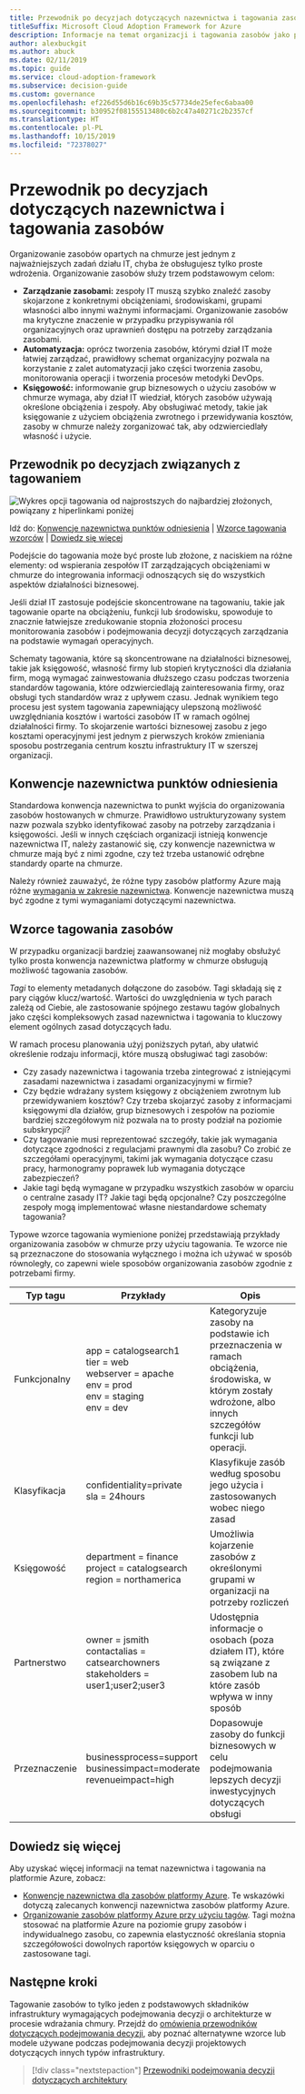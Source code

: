 ```yaml
---
title: Przewodnik po decyzjach dotyczących nazewnictwa i tagowania zasobów
titleSuffix: Microsoft Cloud Adoption Framework for Azure
description: Informacje na temat organizacji i tagowania zasobów jako podstawowej usługi podczas operacji migracji na platformę Azure.
author: alexbuckgit
ms.author: abuck
ms.date: 02/11/2019
ms.topic: guide
ms.service: cloud-adoption-framework
ms.subservice: decision-guide
ms.custom: governance
ms.openlocfilehash: ef226d55d6b16c69b35c57734de25efec6abaa00
ms.sourcegitcommit: b30952f08155513480c6b2c47a40271c2b2357cf
ms.translationtype: HT
ms.contentlocale: pl-PL
ms.lasthandoff: 10/15/2019
ms.locfileid: "72378027"
---
```

# <a name="resource-naming-and-tagging-decision-guide"></a>Przewodnik po decyzjach dotyczących nazewnictwa i tagowania zasobów

Organizowanie zasobów opartych na chmurze jest jednym z najważniejszych zadań działu IT, chyba że obsługujesz tylko proste wdrożenia. Organizowanie zasobów służy trzem podstawowym celom:

- **Zarządzanie zasobami:** zespoły IT muszą szybko znaleźć zasoby skojarzone z konkretnymi obciążeniami, środowiskami, grupami własności albo innymi ważnymi informacjami. Organizowanie zasobów ma krytyczne znaczenie w przypadku przypisywania ról organizacyjnych oraz uprawnień dostępu na potrzeby zarządzania zasobami.
- **Automatyzacja:** oprócz tworzenia zasobów, którymi dział IT może łatwiej zarządzać, prawidłowy schemat organizacyjny pozwala na korzystanie z zalet automatyzacji jako części tworzenia zasobu, monitorowania operacji i tworzenia procesów metodyki DevOps.
- **Księgowość:** informowanie grup biznesowych o użyciu zasobów w chmurze wymaga, aby dział IT wiedział, których zasobów używają określone obciążenia i zespoły. Aby obsługiwać metody, takie jak księgowanie z użyciem obciążenia zwrotnego i przewidywania kosztów, zasoby w chmurze należy zorganizować tak, aby odzwierciedlały własność i użycie.

## <a name="tagging-decision-guide"></a>Przewodnik po decyzjach związanych z tagowaniem

![Wykres opcji tagowania od najprostszych do najbardziej złożonych, powiązany z hiperlinkami poniżej](../../_images/decision-guides/decision-guide-resource-tagging.png)

Idź do: [Konwencje nazewnictwa punktów odniesienia](#baseline-naming-conventions) | [Wzorce tagowania wzorców](#resource-tagging-patterns) | [Dowiedz się więcej](#learn-more)

Podejście do tagowania może być proste lub złożone, z naciskiem na różne elementy: od wspierania zespołów IT zarządzających obciążeniami w chmurze do integrowania informacji odnoszących się do wszystkich aspektów działalności biznesowej.

Jeśli dział IT zastosuje podejście skoncentrowane na tagowaniu, takie jak tagowanie oparte na obciążeniu, funkcji lub środowisku, spowoduje to znacznie łatwiejsze zredukowanie stopnia złożoności procesu monitorowania zasobów i podejmowania decyzji dotyczących zarządzania na podstawie wymagań operacyjnych.

Schematy tagowania, które są skoncentrowane na działalności biznesowej, takie jak księgowość, własność firmy lub stopień krytyczności dla działania firm, mogą wymagać zainwestowania dłuższego czasu podczas tworzenia standardów tagowania, które odzwierciedlają zainteresowania firmy, oraz obsługi tych standardów wraz z upływem czasu. Jednak wynikiem tego procesu jest system tagowania zapewniający ulepszoną możliwość uwzględniania kosztów i wartości zasobów IT w ramach ogólnej działalności firmy. To skojarzenie wartości biznesowej zasobu z jego kosztami operacyjnymi jest jednym z pierwszych kroków zmieniania sposobu postrzegania centrum kosztu infrastruktury IT w szerszej organizacji.

## <a name="baseline-naming-conventions"></a>Konwencje nazewnictwa punktów odniesienia

Standardowa konwencja nazewnictwa to punkt wyjścia do organizowania zasobów hostowanych w chmurze. Prawidłowo ustrukturyzowany system nazw pozwala szybko identyfikować zasoby na potrzeby zarządzania i księgowości. Jeśli w innych częściach organizacji istnieją konwencje nazewnictwa IT, należy zastanowić się, czy konwencje nazewnictwa w chmurze mają być z nimi zgodne, czy też trzeba ustanowić odrębne standardy oparte na chmurze.

Należy również zauważyć, że różne typy zasobów platformy Azure mają różne [wymagania w zakresie nazewnictwa](../../ready/considerations/naming-and-tagging.md). Konwencje nazewnictwa muszą być zgodne z tymi wymaganiami dotyczącymi nazewnictwa.

## <a name="resource-tagging-patterns"></a>Wzorce tagowania zasobów

W przypadku organizacji bardziej zaawansowanej niż mogłaby obsłużyć tylko prosta konwencja nazewnictwa platformy w chmurze obsługują możliwość tagowania zasobów.

*Tagi* to elementy metadanych dołączone do zasobów. Tagi składają się z pary ciągów klucz/wartość. Wartości do uwzględnienia w tych parach zależą od Ciebie, ale zastosowanie spójnego zestawu tagów globalnych jako części kompleksowych zasad nazewnictwa i tagowania to kluczowy element ogólnych zasad dotyczących ładu.

W ramach procesu planowania użyj poniższych pytań, aby ułatwić określenie rodzaju informacji, które muszą obsługiwać tagi zasobów:

- Czy zasady nazewnictwa i tagowania trzeba zintegrować z istniejącymi zasadami nazewnictwa i zasadami organizacyjnymi w firmie?
- Czy będzie wdrażany system księgowy z obciążeniem zwrotnym lub przewidywaniem kosztów? Czy trzeba skojarzyć zasoby z informacjami księgowymi dla działów, grup biznesowych i zespołów na poziomie bardziej szczegółowym niż pozwala na to prosty podział na poziomie subskrypcji?
- Czy tagowanie musi reprezentować szczegóły, takie jak wymagania dotyczące zgodności z regulacjami prawnymi dla zasobu? Co zrobić ze szczegółami operacyjnymi, takimi jak wymagania dotyczące czasu pracy, harmonogramy poprawek lub wymagania dotyczące zabezpieczeń?
- Jakie tagi będą wymagane w przypadku wszystkich zasobów w oparciu o centralne zasady IT? Jakie tagi będą opcjonalne? Czy poszczególne zespoły mogą implementować własne niestandardowe schematy tagowania?

Typowe wzorce tagowania wymienione poniżej przedstawiają przykłady organizowania zasobów w chmurze przy użyciu tagowania. Te wzorce nie są przeznaczone do stosowania wyłącznego i można ich używać w sposób równoległy, co zapewni wiele sposobów organizowania zasobów zgodnie z potrzebami firmy.

<!-- markdownlint-disable MD033 -->

| Typ tagu | Przykłady | Opis |
|-----|-----|-----|
| Funkcjonalny            | app = catalogsearch1 <br/>tier = web <br/>webserver = apache<br/>env = prod <br/>env = staging <br/>env = dev                 | Kategoryzuje zasoby na podstawie ich przeznaczenia w ramach obciążenia, środowiska, w którym zostały wdrożone, albo innych szczegółów funkcji lub operacji.                                 |
| Klasyfikacja        | confidentiality=private<br/>sla = 24hours                                 | Klasyfikuje zasób według sposobu jego użycia i zastosowanych wobec niego zasad                               |
| Księgowość            | department = finance <br/>project = catalogsearch <br/>region = northamerica | Umożliwia kojarzenie zasobów z określonymi grupami w organizacji na potrzeby rozliczeń |
| Partnerstwo           | owner = jsmith <br/>contactalias = catsearchowners<br/>stakeholders = user1;user2;user3<br/>                       | Udostępnia informacje o osobach (poza działem IT), które są związane z zasobem lub na które zasób wpływa w inny sposób                      |
| Przeznaczenie               | businessprocess=support<br/>businessimpact=moderate<br/>revenueimpact=high   | Dopasowuje zasoby do funkcji biznesowych w celu podejmowania lepszych decyzji inwestycyjnych dotyczących obsługi  |

<!-- markdownlint-enable MD033 -->

## <a name="learn-more"></a>Dowiedz się więcej

Aby uzyskać więcej informacji na temat nazewnictwa i tagowania na platformie Azure, zobacz:

- [Konwencje nazewnictwa dla zasobów platformy Azure](https://docs.microsoft.com/azure/architecture/best-practices/naming-conventions). Te wskazówki dotyczą zalecanych konwencji nazewnictwa zasobów platformy Azure.
- [Organizowanie zasobów platformy Azure przy użyciu tagów](https://docs.microsoft.com/azure/azure-resource-manager/resource-group-using-tags?toc=/azure/billing/TOC.json). Tagi można stosować na platformie Azure na poziomie grupy zasobów i indywidualnego zasobu, co zapewnia elastyczność określania stopnia szczegółowości dowolnych raportów księgowych w oparciu o zastosowane tagi.

## <a name="next-steps"></a>Następne kroki

Tagowanie zasobów to tylko jeden z podstawowych składników infrastruktury wymagających podejmowania decyzji o architekturze w procesie wdrażania chmury. Przejdź do [omówienia przewodników dotyczących podejmowania decyzji](../index.md), aby poznać alternatywne wzorce lub modele używane podczas podejmowania decyzji projektowych dotyczących innych typów infrastruktury.

> [!div class="nextstepaction"]
> [Przewodniki podejmowania decyzji dotyczących architektury](../index.md)
